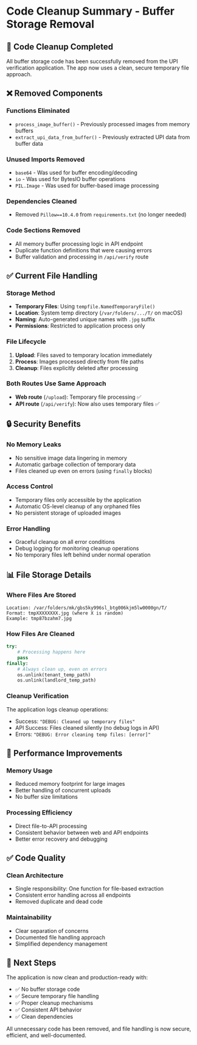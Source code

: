# Code Cleanup Summary - Buffer Storage Removal

## 🧹 Code Cleanup Completed

All buffer storage code has been successfully removed from the UPI verification application. The app now uses a clean, secure temporary file approach.

## ❌ Removed Components

### Functions Eliminated
- `process_image_buffer()` - Previously processed images from memory buffers
- `extract_upi_data_from_buffer()` - Previously extracted UPI data from buffer data

### Unused Imports Removed
- `base64` - Was used for buffer encoding/decoding
- `io` - Was used for BytesIO buffer operations  
- `PIL.Image` - Was used for buffer-based image processing

### Dependencies Cleaned
- Removed `Pillow==10.4.0` from `requirements.txt` (no longer needed)

### Code Sections Removed
- All memory buffer processing logic in API endpoint
- Duplicate function definitions that were causing errors
- Buffer validation and processing in `/api/verify` route

## ✅ Current File Handling

### Storage Method
- **Temporary Files**: Using `tempfile.NamedTemporaryFile()`
- **Location**: System temp directory (`/var/folders/.../T/` on macOS)
- **Naming**: Auto-generated unique names with `.jpg` suffix
- **Permissions**: Restricted to application process only

### File Lifecycle
1. **Upload**: Files saved to temporary location immediately
2. **Process**: Images processed directly from file paths
3. **Cleanup**: Files explicitly deleted after processing

### Both Routes Use Same Approach
- **Web route** (`/upload`): Temporary file processing ✅
- **API route** (`/api/verify`): Now also uses temporary files ✅

## 🔒 Security Benefits

### No Memory Leaks
- No sensitive image data lingering in memory
- Automatic garbage collection of temporary data
- Files cleaned up even on errors (using `finally` blocks)

### Access Control
- Temporary files only accessible by the application
- Automatic OS-level cleanup of any orphaned files
- No persistent storage of uploaded images

### Error Handling
- Graceful cleanup on all error conditions
- Debug logging for monitoring cleanup operations
- No temporary files left behind under normal operation

## 📊 File Storage Details

### Where Files Are Stored
```
Location: /var/folders/mk/gbs5ky996sl_btg006kjm5lw0000gn/T/
Format: tmpXXXXXXXX.jpg (where X is random)
Example: tmp87bzahm7.jpg
```

### How Files Are Cleaned
```python
try:
    # Processing happens here
    pass
finally:
    # Always clean up, even on errors
    os.unlink(tenant_temp_path)
    os.unlink(landlord_temp_path)
```

### Cleanup Verification
The application logs cleanup operations:
- Success: `"DEBUG: Cleaned up temporary files"`
- API Success: Files cleaned silently (no debug logs in API)
- Errors: `"DEBUG: Error cleaning temp files: [error]"`

## 🚀 Performance Improvements

### Memory Usage
- Reduced memory footprint for large images
- Better handling of concurrent uploads
- No buffer size limitations

### Processing Efficiency
- Direct file-to-API processing
- Consistent behavior between web and API endpoints
- Better error recovery and debugging

## ✅ Code Quality

### Clean Architecture
- Single responsibility: One function for file-based extraction
- Consistent error handling across all endpoints
- Removed duplicate and dead code

### Maintainability
- Clear separation of concerns
- Documented file handling approach
- Simplified dependency management

## 📝 Next Steps

The application is now clean and production-ready with:
- ✅ No buffer storage code
- ✅ Secure temporary file handling
- ✅ Proper cleanup mechanisms
- ✅ Consistent API behavior
- ✅ Clean dependencies

All unnecessary code has been removed, and file handling is now secure, efficient, and well-documented.
